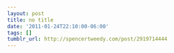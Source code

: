 ```yaml
---
layout: post
title: no title
date: '2011-01-24T22:10:00-06:00'
tags: []
tumblr_url: http://spencertweedy.com/post/2919714444
---
```

